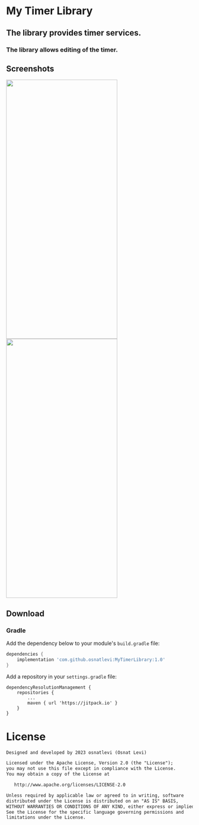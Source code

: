# My Timer Library

## The library provides timer services.


### The library allows editing of the timer.


## Screenshots 


<div>
  <img src="https://github.com/osnatlevi/MyTimerLibrary/assets/69049944/769d4bf9-18a8-49a1-97f2-eb24e24b51bf)" width="300" height="700"/>
   <img src="https://github.com/osnatlevi/MyTimerLibrary/assets/69049944/01d0f92b-0011-4804-b4c5-618d61b98a25)"  width="300" height="700"/>
 
</div>


## Download


### Gradle

Add the dependency below to your module's `build.gradle` file:
```gradle
dependencies {
    implementation 'com.github.osnatlevi:MyTimerLibrary:1.0'
}
```
Add a repository in your `settings.gradle` file:
```
dependencyResolutionManagement {
    repositories {
        ...
        maven { url 'https://jitpack.io' }
    }
}
```

# License
```xml
Designed and developed by 2023 osnatlevi (Osnat Levi)

Licensed under the Apache License, Version 2.0 (the "License");
you may not use this file except in compliance with the License.
You may obtain a copy of the License at

   http://www.apache.org/licenses/LICENSE-2.0

Unless required by applicable law or agreed to in writing, software
distributed under the License is distributed on an "AS IS" BASIS,
WITHOUT WARRANTIES OR CONDITIONS OF ANY KIND, either express or implied.
See the License for the specific language governing permissions and
limitations under the License.
```
